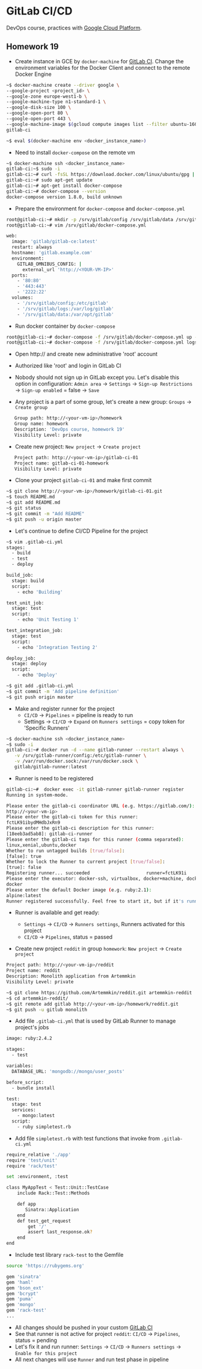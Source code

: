 GitLab CI/CD
=======


DevOps course, practices with [Google Cloud Platform](https://cloud.google.com/).

## Homework 19

 - Create instance in GCE by `docker-machine` for [GitLab CI](https://about.gitlab.com). Change the environment variables for the Docker Client and connect to the remote Docker Engine
```bash
~$ docker-machine create --driver google \
--google-project <project_id> \
--google-zone europe-west1-b \
--google-machine-type n1-standard-1 \
--google-disk-size 100 \
--google-open-port 80 \
--google-open-port 443 \
--google-machine-image $(gcloud compute images list --filter ubuntu-1604-lts --uri) \
gitlab-ci

~$ eval $(docker-machine env <docker_instance_name>)
```

 - Need to install `docker-compose` on the remote vm
```bash
~$ docker-machine ssh <docker_instance_name>
gitlab-ci:~$ sudo -i
gitlab-ci:~# curl -fsSL https://download.docker.com/linux/ubuntu/gpg | sudo apt-key add -
gitlab-ci:~# sudo apt-get update
gitlab-ci:~# apt-get install docker-compose
gitlab-ci:~# docker-compose --version
docker-compose version 1.8.0, build unknown
```

 - Prepare the environment for `docker-compose` and `docker-compose.yml`
 ```bash
root@gitlab-ci:~# mkdir -p /srv/gitlab/config /srv/gitlab/data /srv/gitlab/logs
root@gitlab-ci:~# vim /srv/gitlab/docker-compose.yml
```

```bash
web:
  image: 'gitlab/gitlab-ce:latest'
  restart: always
  hostname: 'gitlab.example.com'
  environment:
    GITLAB_OMNIBUS_CONFIG: |
      external_url 'http://<YOUR-VM-IP>'
  ports:
    - '80:80'
    - '443:443'
    - '2222:22'
  volumes:
    - '/srv/gitlab/config:/etc/gitlab'
    - '/srv/gitlab/logs:/var/log/gitlab'
    - '/srv/gitlab/data:/var/opt/gitlab'
```

 - Run docker container by `docker-compose`
```bash
root@gitlab-ci:~# docker-compose -f /srv/gitlab/docker-compose.yml up -d
root@gitlab-ci:~# docker-compose -f /srv/gitlab/docker-compose.yml logs
```

 - Open http://<your-vm-ip> and create new administrative 'root' account
 - Authorized like 'root' and login in GitLab CI
 - Nobody should not sign up in GitLab except you. Let's disable this option in configuration: `Admin area` -> `Settings` -> `Sign-up Restrictions` -> `Sign-up enabled` = false -> `Save`

 - Any project is a part of some group, let's create a new group: `Groups` -> `Create group`
```bash
   Group path: http://<your-vm-ip>/homework
   Group name: homework
   Description: 'DevOps course, homework 19'
   Visibility Level: private
```

 - Create new project: `New project` -> `Create project`
```bash
   Project path: http://<your-vm-ip>/gitlab-ci-01
   Project name: gitlab-ci-01-homework
   Visibility Level: private
```

 - Clone your project `gitlab-ci-01` and make first commit
```bash
~$ git clone http://<your-vm-ip>/homework/gitlab-ci-01.git
~$ touch README.md
~$ git add README.md
~$ git status
~$ git commit -m "Add README"
~$ git push -u origin master
```

 - Let's continue to define CI/CD Pipeline for the project
```bash
~$ vim .gitlab-ci.yml
stages:
  - build
  - test
  - deploy

build_job:
  stage: build
  script:
    - echo 'Building'

test_unit_job:
  stage: test
  script:
    - echo 'Unit Testing 1'

test_integration_job:
  stage: test
  script:
    - echo 'Integration Testing 2'

deploy_job:
  stage: deploy
  script:
    - echo 'Deploy'
```

```bash
~$ git add .gitlab-ci.yml
~$ git commit -m 'Add pipeline definition'
~$ git push origin master
```

 - Make and register runner for the project
   - `CI/CD` -> `Pipelines` = pipeline is ready to run
   - Settings -> `CI/CD` -> `Expand` on `Runners settings` = copy token for 'Specific Runners'
```bash
~$ docker-machine ssh <docker_instance_name>
~$ sudo -i
gitlab-ci:~# docker run -d --name gitlab-runner --restart always \
   -v /srv/gitlab-runner/config:/etc/gitlab-runner \
   -v /var/run/docker.sock:/var/run/docker.sock \
   gitlab/gitlab-runner:latest
```

 - Runner is need to be registered
```bash
gitlab-ci:~#  docker exec -it gitlab-runner gitlab-runner register
Running in system-mode.

Please enter the gitlab-ci coordinator URL (e.g. https://gitlab.com/):
http://<your-vm-ip>
Please enter the gitlab-ci token for this runner:
fctLK91ibydMHdbJxRn9
Please enter the gitlab-ci description for this runner:
[18eeb3ad5ab8]: gitlab-ci-runner
Please enter the gitlab-ci tags for this runner (comma separated):
linux,xenial,ubuntu,docker
Whether to run untagged builds [true/false]:
[false]: true
Whether to lock the Runner to current project [true/false]:
[true]: false
Registering runner... succeeded                     runner=fctLK91i
Please enter the executor: docker-ssh, virtualbox, docker+machine, docker-ssh+machine, kubernetes, docker, parallels, shell, ssh:
docker
Please enter the default Docker image (e.g. ruby:2.1):
alpine:latest
Runner registered successfully. Feel free to start it, but if it's running already the config should be automatically reloaded!
```

 - Runner is available and get ready: 
   - `Settings` -> `CI/CD` -> `Runners settings`, Runners activated for this project
   - `CI/CD` -> `Pipelines`, status = passed
   
 - Create new project `reddit` in group `homework`: `New project` -> `Create project`
```bash
Project path: http://<your-vm-ip>/reddit
Project name: reddit
Description: Monolith application from Artemmkin
Visibility Level: private
```

```bash
~$ git clone https://github.com/Artemmkin/reddit.git artemmkin-reddit
~$ cd artemmkin-reddit/
~$ git remote add gitlab http://<your-vm-ip>/homework/reddit.git
~$ git push -u gitlub monolith
```

 - Add file `.gitlab-ci.yml` that is used by GitLab Runner to manage project's jobs
```bash
image: ruby:2.4.2

stages:
  - test

variables:
  DATABASE_URL: 'mongodb://mongo/user_posts'

before_script:
  - bundle install

test:
  stage: test
  services:
    - mongo:latest
  script:
    - ruby simpletest.rb
```

 - Add file `simpletest.rb` with test functions that invoke from `.gitlab-ci.yml`
```bash
require_relative './app'
require 'test/unit'
require 'rack/test'

set :environment, :test

class MyAppTest < Test::Unit::TestCase
    include Rack::Test::Methods

    def app
       Sinatra::Application
    end
    def test_get_request
        get '/'
        assert last_response.ok?
    end
end
```

 - Include test library `rack-test` to the Gemfile
```bash
source 'https://rubygems.org'

gem 'sinatra'
gem 'haml'
gem 'bson_ext'
gem 'bcrypt'
gem 'puma'
gem 'mongo'
gem 'rack-test'
...
```

 - All changes should be pushed in your custom [GitLab CI](https://about.gitlab.com)
 - See that runner is not active for project `reddit`: `CI/CD` -> `Pipelines`, status = pending
 - Let's fix it and run runner: `Settings` -> `CI/CD` -> `Runners settings` -> `Enable for this project`
 - All next changes will use `Runner` and run test phase in pipeline
